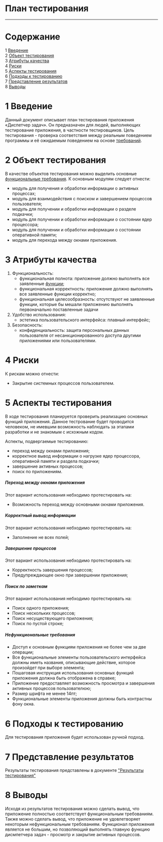 # План тестирования
---


# Cодержание
1 [Введение](#introduction)  
2 [Объект тестирования](#items)  
3 [Атрибуты качества](#quality)  
4 [Риски](#risk)  
5 [Аспекты тестирования](#features)  
6 [Подходы к тестированию](#approach)  
7 [Представление результатов](#pass)  
8 [Выводы](#conclusion)  

<a name="introduction"/>

# 1 Введение

Данный документ описывает план тестирования приложения «Диспетчер задач». Он предназначен для людей, выполняющих тестирование приложения, в частности тестировщиков. Цель тестирования - проверка соответствия между реальным поведением программы и её ожидаемым поведением на основе [требований]().

<a name="items"/>

# 2 Объект тестирования

В качестве объектов тестирования можно выделить основные [функциональные требования](). К основным модулям следует отнести: 
* модуль для получения и обработки информации о активных процессах;
* модуль для взаимодействия с поиском и завершением процессов пользователя;
* модуль для получении и обработки информации о разделе подкачки; 
* модуль для получении и обработки информации о состоянии ядер процессора;
* модуль для получении и обработки информации о состоянии оперативной памяти;
* модуль для перехода между окнами приложения. 

<a name="quality"/>

# 3 Атрибуты качества

1. Функциональность:
    - функциональная полнота: приложение должно выполнять все заявленные [функции]();
    - функциональная корректность: приложение должно выполнять все заявленные функции корректно;
    - функциональная целесообразность: отсутствуют не заявленные функции, которые бы мешали приложению выполнять первоначально поставленные задачи
2. Удобство использования:
    - эстетика пользовательского интерфейса: плавный интерфейс;
3. Безопасность:
    - конфиденциальность: защита персональных данных пользователя от несанкционированного доступа другими приложениями или пользователями.


<a name="risk"/>

# 4 Риски

К рискам можно отнести:
* Закрытие системных процессов пользователем.

<a name="features"/>

# 5 Аспекты тестирования

В ходе тестирования планируется проверить реализацию основных функций приложения. Данное тестрование будет проводится человеком, не имевшим возможность наблюдать за этапами разработки и не знакомым с исхожным кодом.

Аспекты, подвергаемые тестированию: 
* переход между окнами приложения;  
* корректное вывод информации о нагрузке ядер процессора, оперативной памяти и раздела подкачки;
* завершение активных процессов;
* поиск по приложениям.

##### Переход между окнами приложения
Этот вариант использования небходимо протестировать на:
* Возможность переход между основными окнами приложения.

##### Корректный вывод информации
Этот вариант использования небходимо протестировать на:
* Заполнение не всех полей;

##### Завершение процессов
Этот вариант использования небходимо протестировать на:
* Корректность завершения процессов;
* Предупреждающее окно при завершении приложения;

##### Поиск по заметкам
Этот вариант использования небходимо протестировать на:
* Поиск одного приложения;
* Поиск нескольких процессов;
* Поиск несуществующего приложения;
* Поиск по пустой строке;

##### Нефункциональные требования

* Доступ к основным функциям приложения не более чем за две операции;
* Все функциональные элементы пользовательского интерфейса должны иметь названия, описывающие действие, которое произойдет при выборе элемента;
* Пошаговая инструкция использования основных функций приложения должна быть отображена в справке;
* Приложение предоставляет возможность просмотра и завершения активных процессов пользователюю;
* Размер шрифта не менее 14пт;
* Функциональные элементы приложения должны быть контрастны фону окна.

<a name="approach"/>

# 6 Подходы к тестированию

Для тестирования приложения будет использован ручной подход.

<a name="pass"/>

# 7 Представление результатов

Результаты тестирования представлены в документе ["Результаты тестирования"]()

<a name="conclusion"/>

# 8 Выводы

Исходя из результатов тестирования можно сделать вывод, что приложение полностью соответствует функциональным требованиям. Также можно сделать вывод, что приложение не удовлетворяет некоторым нефункциональным требованиям. Функционал приложения является не большим, но позволяющий выполнять главную функцию дисмпетчера задач - просмотр и закрытие активных процессов.
